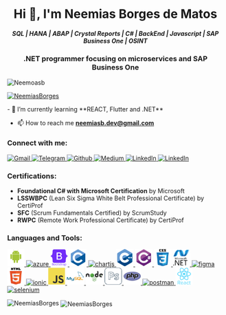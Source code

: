 

<h1 align="center">Hi 👋, I'm Neemias Borges de Matos</h1>
<h5 align="center"> SQL | HANA | ABAP | Crystal Reports | C# | BackEnd | Javascript | SAP Business One | OSINT </h5>
<h3 align="center">.NET programmer focusing on microservices and SAP Business One</h3>

<p align="left"> <img src="https://komarev.com/ghpvc/?username=Neemoasb&label=Profile%20views&color=0e75b6&style=flat" alt="Neemoasb" /> </p>

<p align="left"> <a href="https://github.com/ryo-ma/github-profile-trophy"><img src="https://github-profile-trophy.vercel.app/?username=NeemiasBorges&theme=onedark" alt="NeemiasBorges" /></a> </p>
- 🌱 I’m currently learning **REACT, Flutter and .NET**

- 📫 How to reach me **neemiasb.dev@gmail.com** 


<h3>Connect with me:</h3>
<p>
    <a href="mailto:neemiasb.dev@gmail.com" target="_blank">
        <img alt="Gmail" src="https://img.shields.io/badge/Gmail-D14836?style=for-the-badge&logo=gmail&logoColor=white"/>
    </a>
    <a href="https://t.me/+ajambfnc06xiODJh/" target="_blank">
        <img alt="Telegram" src="https://img.shields.io/badge/Messenger-00B2FF?style=for-the-badge&logo=messenger&logoColor=white"/>
    </a>
    <a href="https://github.com/NeemiasBorges/" target="_blank">
        <img alt="Github" src="https://img.shields.io/badge/GitHub-%2312100E.svg?&style=for-the-badge&logo=Github&logoColor=white"/>
    </a>
    <a href="https://medium.com/@neemiasb.dev/" target="_blank">
        <img alt="Medium" src="https://img.shields.io/badge/Medium-green?style=for-the-badge&logo=medium&logoColor=white"/>
    </a>
    <a href="https://www.linkedin.com/in/neemias-borges/" target="_blank">
        <img alt="LinkedIn" src="https://img.shields.io/badge/linkedin-%230077B5.svg?&style=for-the-badge&logo=linkedin&logoColor=white"/>
    </a>
     <a href="https://neemiasborges.github.io/portfolio/" target="_blank">
        <img alt="LinkedIn" src="https://img.shields.io/badge/dev.to-0A0A0A?style=for-the-badge&logo=dev.to&logoColor=white"/>
    </a>
</p>

<h3 align="left">Certifications:</h3> 

- **Foundational C# with Microsoft Certification** by Microsoft<br>
- **LSSWBPC** (Lean Six Sigma White Belt Professional Certificate) by CertiProf   <br>
- **SFC** (Scrum Fundamentals Certified) by ScrumStudy   <br>
- **RWPC** (Remote Work Professional Certificate) by CertiProf <br>


<h3 align="left">Languages and Tools:</h3>
<p align="left"> <a href="https://developer.android.com" target="_blank" rel="noreferrer"> <img src="https://raw.githubusercontent.com/devicons/devicon/master/icons/android/android-original-wordmark.svg" alt="android" width="40" height="40"/> </a> <a href="https://azure.microsoft.com/en-in/" target="_blank" rel="noreferrer"> <img src="https://www.vectorlogo.zone/logos/microsoft_azure/microsoft_azure-icon.svg" alt="azure" width="40" height="40"/> </a> <a href="https://getbootstrap.com" target="_blank" rel="noreferrer"> <img src="https://raw.githubusercontent.com/devicons/devicon/master/icons/bootstrap/bootstrap-plain-wordmark.svg" alt="bootstrap" width="40" height="40"/> </a> <a href="https://www.cprogramming.com/" target="_blank" rel="noreferrer"> <img src="https://raw.githubusercontent.com/devicons/devicon/master/icons/c/c-original.svg" alt="c" width="40" height="40"/> </a> <a href="https://www.chartjs.org" target="_blank" rel="noreferrer"> <img src="https://www.chartjs.org/media/logo-title.svg" alt="chartjs" width="40" height="40"/> </a> <a href="https://www.w3schools.com/cpp/" target="_blank" rel="noreferrer"> <img src="https://raw.githubusercontent.com/devicons/devicon/master/icons/cplusplus/cplusplus-original.svg" alt="cplusplus" width="40" height="40"/> </a> <a href="https://www.w3schools.com/cs/" target="_blank" rel="noreferrer"> <img src="https://raw.githubusercontent.com/devicons/devicon/master/icons/csharp/csharp-original.svg" alt="csharp" width="40" height="40"/> </a> <a href="https://www.w3schools.com/css/" target="_blank" rel="noreferrer"> <img src="https://raw.githubusercontent.com/devicons/devicon/master/icons/css3/css3-original-wordmark.svg" alt="css3" width="40" height="40"/> </a> <a href="https://dotnet.microsoft.com/" target="_blank" rel="noreferrer"> <img src="https://raw.githubusercontent.com/devicons/devicon/master/icons/dot-net/dot-net-original-wordmark.svg" alt="dotnet" width="40" height="40"/> </a> <a href="https://www.figma.com/" target="_blank" rel="noreferrer"> <img src="https://www.vectorlogo.zone/logos/figma/figma-icon.svg" alt="figma" width="40" height="40"/> </a> <a href="https://www.w3.org/html/" target="_blank" rel="noreferrer"> <img src="https://raw.githubusercontent.com/devicons/devicon/master/icons/html5/html5-original-wordmark.svg" alt="html5" width="40" height="40"/> </a> <a href="https://ionicframework.com" target="_blank" rel="noreferrer"> <img src="https://upload.wikimedia.org/wikipedia/commons/d/d1/Ionic_Logo.svg" alt="ionic" width="40" height="40"/> </a> <a href="https://developer.mozilla.org/en-US/docs/Web/JavaScript" target="_blank" rel="noreferrer"> <img src="https://raw.githubusercontent.com/devicons/devicon/master/icons/javascript/javascript-original.svg" alt="javascript" width="40" height="40"/> </a> <a href="https://www.mysql.com/" target="_blank" rel="noreferrer"> <img src="https://raw.githubusercontent.com/devicons/devicon/master/icons/mysql/mysql-original-wordmark.svg" alt="mysql" width="40" height="40"/> </a> <a href="https://nodejs.org" target="_blank" rel="noreferrer"> <img src="https://raw.githubusercontent.com/devicons/devicon/master/icons/nodejs/nodejs-original-wordmark.svg" alt="nodejs" width="40" height="40"/> </a> <a href="https://www.photoshop.com/en" target="_blank" rel="noreferrer"> <img src="https://raw.githubusercontent.com/devicons/devicon/master/icons/photoshop/photoshop-line.svg" alt="photoshop" width="40" height="40"/> </a> <a href="https://www.php.net" target="_blank" rel="noreferrer"> <img src="https://raw.githubusercontent.com/devicons/devicon/master/icons/php/php-original.svg" alt="php" width="40" height="40"/> </a> <a href="https://postman.com" target="_blank" rel="noreferrer"> <img src="https://www.vectorlogo.zone/logos/getpostman/getpostman-icon.svg" alt="postman" width="40" height="40"/> </a> <a href="https://reactjs.org/" target="_blank" rel="noreferrer"> <img src="https://raw.githubusercontent.com/devicons/devicon/master/icons/react/react-original-wordmark.svg" alt="react" width="40" height="40"/> </a> <a href="https://www.selenium.dev" target="_blank" rel="noreferrer"> <img src="https://raw.githubusercontent.com/detain/svg-logos/780f25886640cef088af994181646db2f6b1a3f8/svg/selenium-logo.svg" alt="selenium" width="40" height="40"/> </a> </p>

<p><img align="left" src="https://github-readme-stats.vercel.app/api/top-langs?username=NeemiasBorges&show_icons=true&locale=en&layout=compact" alt="NeemiasBorges" /></p>

<p>&nbsp;<img align="center" src="https://github-readme-stats.vercel.app/api?username=NeemiasBorges&show_icons=true&locale=en" alt="NeemiasBorges" /></p>
